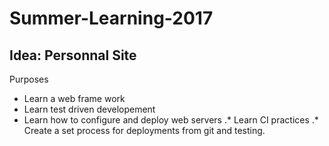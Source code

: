 # Summer-Learning-2017
## Idea: Personnal Site
Purposes
* Learn a web frame work
* Learn test driven developement
* Learn how to configure and deploy web servers
.* Learn CI practices
.* Create a set process for deployments from git and testing.

